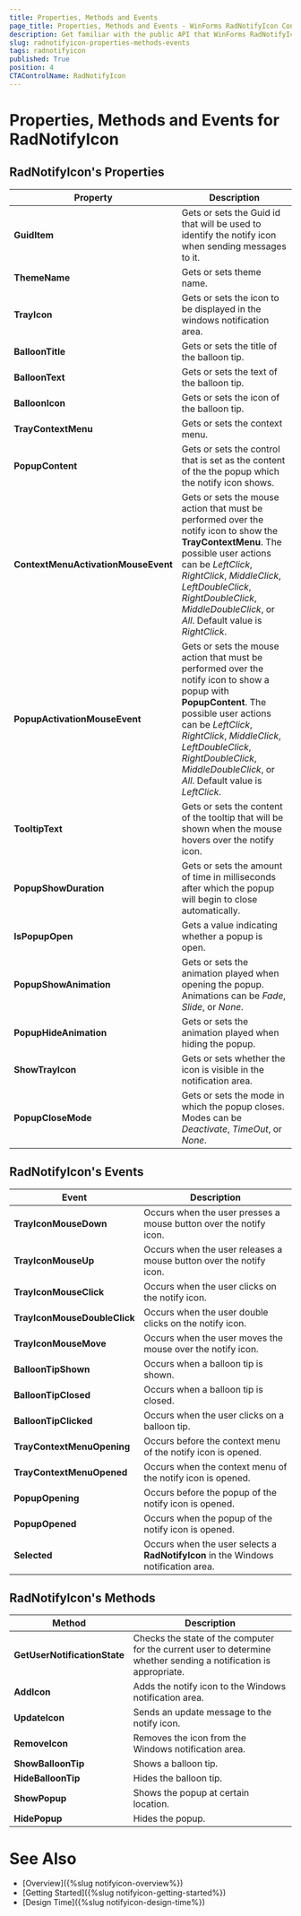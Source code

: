 ```yaml
---
title: Properties, Methods and Events
page_title: Properties, Methods and Events - WinForms RadNotifyIcon Control
description: Get familiar with the public API that WinForms RadNotifyIcon offers.   
slug: radnotifyicon-properties-methods-events
tags: radnotifyicon
published: True
position: 4 
CTAControlName: RadNotifyIcon
---
```


# Properties, Methods and Events for RadNotifyIcon


## RadNotifyIcon's Properties

|Property|Description|
|----|----|
|**GuidItem**|Gets or sets the Guid id that will be used to identify the notify icon when sending messages to it.|
|**ThemeName**|Gets or sets theme name.|
|**TrayIcon**|Gets or sets the icon to be displayed in the windows notification area.|
|**BalloonTitle**|Gets or sets the title of the balloon tip.|
|**BalloonText**|Gets or sets the text of the balloon tip.|
|**BalloonIcon**|Gets or sets the icon of the balloon tip.|
|**TrayContextMenu**|Gets or sets the context menu.|
|**PopupContent**|Gets or sets the control that is set as the content of the the popup which the notify icon shows.|
|**ContextMenuActivationMouseEvent**|Gets or sets the mouse action that must be performed over the notify icon to show the **TrayContextMenu**. The possible user actions can be *LeftClick*, *RightClick*, *MiddleClick*, *LeftDoubleClick*, *RightDoubleClick*, *MiddleDoubleClick*, or *All*. Default value is *RightClick*.|
|**PopupActivationMouseEvent**|Gets or sets the mouse action that must be performed over the notify icon to show a popup with **PopupContent**. The possible user actions can be *LeftClick*, *RightClick*, *MiddleClick*, *LeftDoubleClick*, *RightDoubleClick*, *MiddleDoubleClick*, or *All*. Default value is *LeftClick*.|
|**TooltipText**|Gets or sets the content of the tooltip that will be shown when the mouse hovers over the notify icon.|
|**PopupShowDuration**|Gets or sets the amount of time in milliseconds after which the popup will begin to close automatically.|
|**IsPopupOpen**|Gets a value indicating whether a popup is open.|
|**PopupShowAnimation**|Gets or sets the animation played when opening the popup. Animations can be *Fade*, *Slide*, or *None*. |
|**PopupHideAnimation**|Gets or sets the animation played when hiding the popup.|
|**ShowTrayIcon**|Gets or sets whether the icon is visible in the notification area.|
|**PopupCloseMode**|Gets or sets the mode in which the popup closes. Modes can be *Deactivate*, *TimeOut*, or *None*.|


## RadNotifyIcon's Events

|Event|Description|
|----|----|
|**TrayIconMouseDown**|Occurs when the user presses a mouse button over the notify icon.|
|**TrayIconMouseUp**|Occurs when the user releases a mouse button over the notify icon.|
|**TrayIconMouseClick**|Occurs when the user clicks on the notify icon.|
|**TrayIconMouseDoubleClick**|Occurs when the user double clicks on the notify icon.|
|**TrayIconMouseMove**|Occurs when the user moves the mouse over the notify icon.|
|**BalloonTipShown**|Occurs when a balloon tip is shown.|
|**BalloonTipClosed**|Occurs when a balloon tip is closed.|
|**BalloonTipClicked**|Occurs when the user clicks on a balloon tip.|
|**TrayContextMenuOpening**|Occurs before the context menu of the notify icon is opened.|
|**TrayContextMenuOpened**|Occurs when the context menu of the notify icon is opened.|
|**PopupOpening**|Occurs before the popup of the notify icon is opened.|
|**PopupOpened**|Occurs when the popup of the notify icon is opened.|
|**Selected**|Occurs when the user selects a **RadNotifyIcon** in the Windows notification area.|


## RadNotifyIcon's Methods

|Method|Description|
|----|----|
|**GetUserNotificationState**|Checks the state of the computer for the current user to determine whether sending a notification is appropriate.|
|**AddIcon**|Adds the notify icon to the Windows notification area.|
|**UpdateIcon**|Sends an update message to the notify icon.|
|**RemoveIcon**|Removes the icon from the Windows notification area.|
|**ShowBalloonTip**|Shows a balloon tip.|
|**HideBalloonTip**|Hides the balloon tip.|
|**ShowPopup**|Shows the popup at certain location.|
|**HidePopup**|Hides the popup.|


# See Also
	
* [Overview]({%slug notifyicon-overview%})	
* [Getting Started]({%slug notifyicon-getting-started%})
* [Design Time]({%slug notifyicon-design-time%})	
    